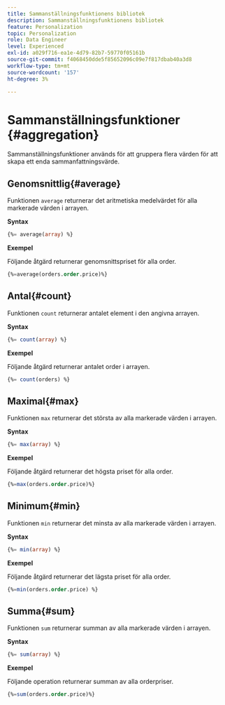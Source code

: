 ```yaml
---
title: Sammanställningsfunktionens bibliotek
description: Sammanställningsfunktionens bibliotek
feature: Personalization
topic: Personalization
role: Data Engineer
level: Experienced
exl-id: a029f716-ea1e-4d79-82b7-59770f05161b
source-git-commit: f4068450dde5f85652096c09e7f817dbab40a3d8
workflow-type: tm+mt
source-wordcount: '157'
ht-degree: 3%

---
```


# Sammanställningsfunktioner {#aggregation}

Sammanställningsfunktioner används för att gruppera flera värden för att skapa ett enda sammanfattningsvärde.

## Genomsnittlig{#average}

Funktionen `average` returnerar det aritmetiska medelvärdet för alla markerade värden i arrayen.

**Syntax**

```sql
{%= average(array) %}
```

**Exempel**

Följande åtgärd returnerar genomsnittspriset för alla order.

```sql
{%=average(orders.order.price)%}
```

## Antal{#count}

Funktionen `count` returnerar antalet element i den angivna arrayen.

**Syntax**

```sql
{%= count(array) %}
```

**Exempel**

Följande åtgärd returnerar antalet order i arrayen.

```sql
{%= count(orders) %}
```

## Maximal{#max}

Funktionen `max` returnerar det största av alla markerade värden i arrayen.

**Syntax**

```sql
{%= max(array) %}
```

**Exempel**

Följande åtgärd returnerar det högsta priset för alla order.

```sql
{%=max(orders.order.price)%}
```

## Minimum{#min}

Funktionen `min` returnerar det minsta av alla markerade värden i arrayen.

**Syntax**

```sql
{%= min(array) %}
```

**Exempel**

Följande åtgärd returnerar det lägsta priset för alla order.

```sql
{%=min(orders.order.price) %}
```

## Summa{#sum}

Funktionen `sum` returnerar summan av alla markerade värden i arrayen.

**Syntax**

```sql
{%= sum(array) %}
```

**Exempel**

Följande operation returnerar summan av alla orderpriser.

```sql
{%=sum(orders.order.price)%}
```
